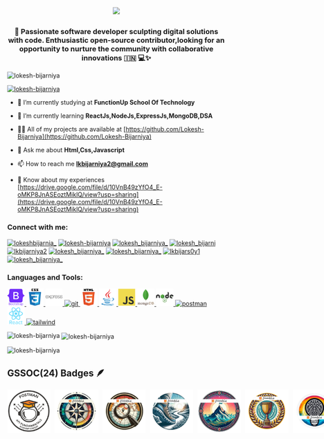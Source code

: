 
<h1 align="center">
    <img src="https://readme-typing-svg.herokuapp.com/?font=Righteous&size=35&center=true&vCenter=true&width=500&height=70&duration=4000&lines=Hi+There!+👋;+I'm+Lokesh+Bijarniya!;" />
</h1>
<!-- <h1 align="center">Hi 👋, I'm Lokesh Bijarniya</h1> -->
<h3 align="center">🚀 Passionate software developer sculpting digital solutions with code. Enthusiastic open-source contributor,looking for an opportunity to nurture the community with collaborative innovations 🇮🇳 💻✨</h3>

<p align="left"> <img src="https://komarev.com/ghpvc/?username=lokesh-bijarniya&label=Profile%20views&color=0e75b6&style=flat" alt="lokesh-bijarniya" /> </p>

<p align="left"> <a href="https://github.com/ryo-ma/github-profile-trophy"><img src="https://github-profile-trophy.vercel.app/?username=lokesh-bijarniya" alt="lokesh-bijarniya" /></a> </p>

- 🔭 I’m currently studying at **FunctionUp School Of Technology**

- 🌱 I’m currently learning **ReactJs,NodeJs,ExpressJs,MongoDB,DSA**

- 👨‍💻 All of my projects are available at [https://github.com/Lokesh-Bijarniya](https://github.com/Lokesh-Bijarniya)

- 💬 Ask me about **Html,Css,Javascript**

- 📫 How to reach me **lkbijarniya2@gmail.com**

- 📄 Know about my experiences [https://drive.google.com/file/d/10VnB49zYfO4_E-oMKP8JnASEoztMiklQ/view?usp=sharing](https://drive.google.com/file/d/10VnB49zYfO4_E-oMKP8JnASEoztMiklQ/view?usp=sharing)

<h3 align="left">Connect with me:</h3>
<p align="left">
<a href="https://twitter.com/lokeshbijarnia_" target="blank"><img align="center" src="https://raw.githubusercontent.com/rahuldkjain/github-profile-readme-generator/master/src/images/icons/Social/twitter.svg" alt="lokeshbijarnia_" height="30" width="40" /></a>
<a href="https://linkedin.com/in/lokesh-bijarniya" target="blank"><img align="center" src="https://raw.githubusercontent.com/rahuldkjain/github-profile-readme-generator/master/src/images/icons/Social/linked-in-alt.svg" alt="lokesh-bijarniya" height="30" width="40" /></a>
<a href="https://instagram.com/lokesh_bijarniya_" target="blank"><img align="center" src="https://raw.githubusercontent.com/rahuldkjain/github-profile-readme-generator/master/src/images/icons/Social/instagram.svg" alt="lokesh_bijarniya_" height="30" width="40" /></a>
<a href="https://www.codechef.com/users/lokesh_bijarni" target="blank"><img align="center" src="https://cdn.jsdelivr.net/npm/simple-icons@3.1.0/icons/codechef.svg" alt="lokesh_bijarni" height="30" width="40" /></a>
<a href="https://www.hackerrank.com/lkbijarniya2" target="blank"><img align="center" src="https://raw.githubusercontent.com/rahuldkjain/github-profile-readme-generator/master/src/images/icons/Social/hackerrank.svg" alt="lkbijarniya2" height="30" width="40" /></a>
<a href="https://codeforces.com/profile/lokesh_bijarniya_" target="blank"><img align="center" src="https://raw.githubusercontent.com/rahuldkjain/github-profile-readme-generator/master/src/images/icons/Social/codeforces.svg" alt="lokesh_bijarniya_" height="30" width="40" /></a>
<a href="https://www.leetcode.com/lokesh_bijarniya_" target="blank"><img align="center" src="https://raw.githubusercontent.com/rahuldkjain/github-profile-readme-generator/master/src/images/icons/Social/leet-code.svg" alt="lokesh_bijarniya_" height="30" width="40" /></a>
<a href="https://auth.geeksforgeeks.org/user/lkbijars0y1" target="blank"><img align="center" src="https://raw.githubusercontent.com/rahuldkjain/github-profile-readme-generator/master/src/images/icons/Social/geeks-for-geeks.svg" alt="lkbijars0y1" height="30" width="40" /></a>
<a href="https://discord.gg/lokesh_bijarniya_" target="blank"><img align="center" src="https://raw.githubusercontent.com/rahuldkjain/github-profile-readme-generator/master/src/images/icons/Social/discord.svg" alt="lokesh_bijarniya_" height="30" width="40" /></a>
</p>

<h3 align="left">Languages and Tools:</h3>
<p align="left"> <a href="https://getbootstrap.com" target="_blank" rel="noreferrer"> <img src="https://raw.githubusercontent.com/devicons/devicon/master/icons/bootstrap/bootstrap-plain-wordmark.svg" alt="bootstrap" width="40" height="40"/> </a> <a href="https://www.w3schools.com/css/" target="_blank" rel="noreferrer"> <img src="https://raw.githubusercontent.com/devicons/devicon/master/icons/css3/css3-original-wordmark.svg" alt="css3" width="40" height="40"/> </a> <a href="https://expressjs.com" target="_blank" rel="noreferrer"> <img src="https://raw.githubusercontent.com/devicons/devicon/master/icons/express/express-original-wordmark.svg" alt="express" width="40" height="40"/> </a> <a href="https://git-scm.com/" target="_blank" rel="noreferrer"> <img src="https://www.vectorlogo.zone/logos/git-scm/git-scm-icon.svg" alt="git" width="40" height="40"/> </a> <a href="https://www.w3.org/html/" target="_blank" rel="noreferrer"> <img src="https://raw.githubusercontent.com/devicons/devicon/master/icons/html5/html5-original-wordmark.svg" alt="html5" width="40" height="40"/> </a> <a href="https://www.java.com" target="_blank" rel="noreferrer"> <img src="https://raw.githubusercontent.com/devicons/devicon/master/icons/java/java-original.svg" alt="java" width="40" height="40"/> </a> <a href="https://developer.mozilla.org/en-US/docs/Web/JavaScript" target="_blank" rel="noreferrer"> <img src="https://raw.githubusercontent.com/devicons/devicon/master/icons/javascript/javascript-original.svg" alt="javascript" width="40" height="40"/> </a> <a href="https://www.mongodb.com/" target="_blank" rel="noreferrer"> <img src="https://raw.githubusercontent.com/devicons/devicon/master/icons/mongodb/mongodb-original-wordmark.svg" alt="mongodb" width="40" height="40"/> </a> <a href="https://nodejs.org" target="_blank" rel="noreferrer"> <img src="https://raw.githubusercontent.com/devicons/devicon/master/icons/nodejs/nodejs-original-wordmark.svg" alt="nodejs" width="40" height="40"/> </a> <a href="https://postman.com" target="_blank" rel="noreferrer"> <img src="https://www.vectorlogo.zone/logos/getpostman/getpostman-icon.svg" alt="postman" width="40" height="40"/> </a> <a href="https://reactjs.org/" target="_blank" rel="noreferrer"> <img src="https://raw.githubusercontent.com/devicons/devicon/master/icons/react/react-original-wordmark.svg" alt="react" width="40" height="40"/> </a> <a href="https://tailwindcss.com/" target="_blank" rel="noreferrer"> <img src="https://www.vectorlogo.zone/logos/tailwindcss/tailwindcss-icon.svg" alt="tailwind" width="40" height="40"/> </a> </p>

<p><img align="left" src="https://github-readme-stats.vercel.app/api/top-langs?username=lokesh-bijarniya&show_icons=true&locale=en&layout=compact" alt="lokesh-bijarniya" /></p>

<p>&nbsp;<img align="center" src="https://github-readme-stats.vercel.app/api?username=lokesh-bijarniya&show_icons=true&locale=en" alt="lokesh-bijarniya" /></p>

<p><img align="center" src="https://github-readme-streak-stats.herokuapp.com/?user=lokesh-bijarniya&" alt="lokesh-bijarniya" /></p>




## GSSOC(24) Badges 🪶
<div style='display:flex; align-items:center; gap: 10px;' align='center'>
<img src="https://raw.githubusercontent.com/girlscript/gssoc-website-new/main/public/badges/postman.png" width="100px" height="100px" />
  <img src="https://github.com/girlscript/gssoc-website-new/blob/main/public/badges/1.png" width="100px" height="100px" />
  <img src="https://github.com/girlscript/gssoc-website-new/blob/main/public/badges/2.png" width="100px" height="100px" />
  <img src="https://github.com/girlscript/gssoc-website-new/blob/main/public/badges/3.png" width="100px" height="100px" />
  <img src="https://github.com/girlscript/gssoc-website-new/blob/main/public/badges/4.png" width="100px" height="100px" />
  <img src="https://github.com/girlscript/gssoc-website-new/blob/main/public/badges/5.png" width="100px" height="100px" />
  <img src="https://github.com/girlscript/gssoc-website-new/blob/main/public/badges/6.png" width="100px" height="100px" />
  <img src="https://github.com/girlscript/gssoc-website-new/blob/main/public/badges/7.png" width="100px" height="100px" />
  <img src="https://github.com/girlscript/gssoc-website-new/blob/main/public/badges/8.png" width="100px" height="100px" />
</div>

